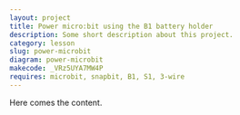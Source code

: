 ```yaml
---
layout: project
title: Power micro:bit using the B1 battery holder
description: Some short description about this project.
category: lesson
slug: power-microbit
diagram: power-microbit
makecode: _VRz5UYA7MW4P
requires: microbit, snapbit, B1, S1, 3-wire
---
```


Here comes the content.

